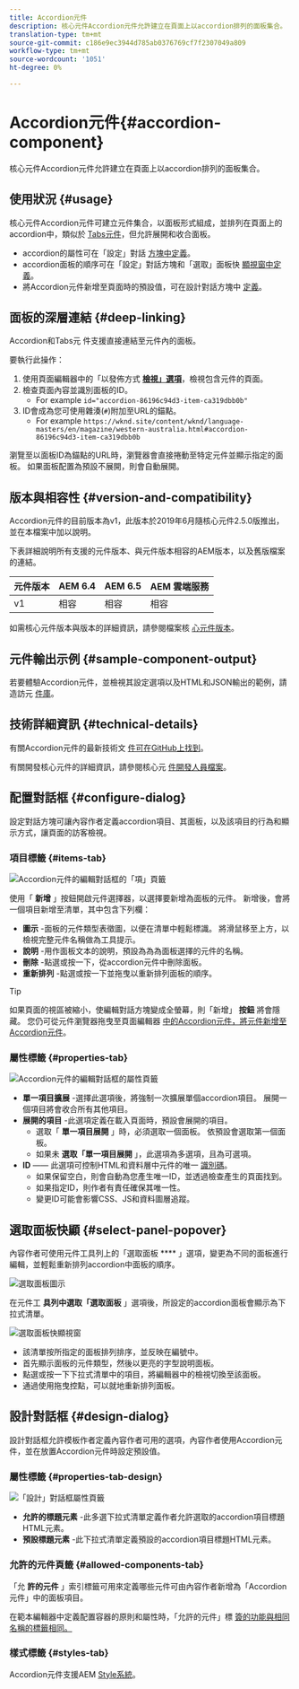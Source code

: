 ```yaml
---
title: Accordion元件
description: 核心元件Accordion元件允許建立在頁面上以accordion排列的面板集合。
translation-type: tm+mt
source-git-commit: c186e9ec3944d785ab0376769cf7f2307049a809
workflow-type: tm+mt
source-wordcount: '1051'
ht-degree: 0%

---
```



# Accordion元件{#accordion-component}

核心元件Accordion元件允許建立在頁面上以accordion排列的面板集合。

## 使用狀況 {#usage}

核心元件Accordion元件可建立元件集合，以面板形式組成，並排列在頁面上的accordion中，類似於 [Tabs元件](tabs.md)，但允許展開和收合面板。

* accordion的屬性可在「設定」對話 [方塊中定義](#configure-dialog)。
* accordion面板的順序可在「設定」對話方塊和「選取」面板快 [顯視窗中定義](#select-panel-popover)。
* 將Accordion元件新增至頁面時的預設值，可在設計對話方塊中 [定義](#design-dialog)。

## 面板的深層連結 {#deep-linking}

Accordion和Tabs元 [](tabs.md) 件支援直接連結至元件內的面板。

要執行此操作：

1. 使用頁面編輯器中的「以發佈方式 **[檢視」選項](https://docs.adobe.com/content/help/en/experience-manager-65/authoring/authoring/editing-content.html#view-as-published)**，檢視包含元件的頁面。
1. 檢查頁面內容並識別面板的ID。
   * For example `id="accordion-86196c94d3-item-ca319dbb0b"`
1. ID會成為您可使用雜湊(`#`)附加至URL的錨點。
   * For example `https://wknd.site/content/wknd/language-masters/en/magazine/western-australia.html#accordion-86196c94d3-item-ca319dbb0b`

瀏覽至以面板ID為錨點的URL時，瀏覽器會直接捲動至特定元件並顯示指定的面板。 如果面板配置為預設不展開，則會自動展開。

## 版本與相容性 {#version-and-compatibility}

Accordion元件的目前版本為v1，此版本於2019年6月隨核心元件2.5.0版推出，並在本檔案中加以說明。

下表詳細說明所有支援的元件版本、與元件版本相容的AEM版本，以及舊版檔案的連結。

| 元件版本 | AEM 6.4 | AEM 6.5 | AEM 雲端服務 |
|--- |--- |---|---|
| v1 | 相容 | 相容 | 相容 |

如需核心元件版本與版本的詳細資訊，請參閱檔案核 [心元件版本](/help/versions.md)。

## 元件輸出示例 {#sample-component-output}

若要體驗Accordion元件，並檢視其設定選項以及HTML和JSON輸出的範例，請造訪元 [件庫](https://adobe.com/go/aem_cmp_library_accordion)。

## 技術詳細資訊 {#technical-details}

有關Accordion元件的最新技術文 [件可在GitHub上找到](https://adobe.com/go/aem_cmp_tech_accordion_v1)。

有關開發核心元件的詳細資訊，請參閱核心元 [件開發人員檔案](/help/developing/overview.md)。

## 配置對話框 {#configure-dialog}

設定對話方塊可讓內容作者定義accordion項目、其面板，以及該項目的行為和顯示方式，讓頁面的訪客檢視。

### 項目標籤 {#items-tab}

![Accordion元件的編輯對話框的「項」頁籤](/help/assets/accordion-edit-items.png)

使用「 **新增** 」按鈕開啟元件選擇器，以選擇要新增為面板的元件。 新增後，會將一個項目新增至清單，其中包含下列欄：

* **圖示** -面板的元件類型表徵圖，以便在清單中輕鬆標識。 將滑鼠移至上方，以檢視完整元件名稱做為工具提示。
* **說明** -用作面板文本的說明，預設為為為面板選擇的元件的名稱。
* **刪除** -點選或按一下，從accordion元件中刪除面板。
* **重新排列** -點選或按一下並拖曳以重新排列面板的順序。

>[!TIP]
>
>如果頁面的視區被縮小，使編輯對話方塊變成全螢幕，則「新增」 **按鈕** 將會隱藏。 您仍可從元件瀏覽器拖曳至頁面編輯器 [中的Accordion元件，將元件新增至Accordion元件](https://helpx.adobe.com/experience-manager/6-5/sites/authoring/using/editing-content.html#InsertingaComponent)。

### 屬性標籤 {#properties-tab}

![Accordion元件的編輯對話框的屬性頁籤](/help/assets/accordion-edit-properties.png)

* **單一項目擴展** -選擇此選項後，將強制一次擴展單個accordion項目。 展開一個項目將會收合所有其他項目。
* **展開的項目** -此選項定義在載入頁面時，預設會展開的項目。
   * 選取「 **單一項目展開** 」時，必須選取一個面板。 依預設會選取第一個面板。
   * 如果未 **選取「單一項目展開** 」，此選項為多選項，且為可選項。
* **ID** —— 此選項可控制HTML和資料層中元件的唯一 [識別碼](/help/developing/data-layer/overview.md)。
   * 如果保留空白，則會自動為您產生唯一ID，並透過檢查產生的頁面找到。
   * 如果指定ID，則作者有責任確保其唯一性。
   * 變更ID可能會影響CSS、JS和資料圖層追蹤。

## 選取面板快顯 {#select-panel-popover}

內容作者可使用元件工具列上的「選取面板 **** 」選項，變更為不同的面板進行編輯，並輕鬆重新排列accordion中面板的順序。

![選取面板圖示](/help/assets/select-panel-icon.png)

在元件工 **具列中選取「選取面板** 」選項後，所設定的accordion面板會顯示為下拉式清單。

![選取面板快顯視窗](/help/assets/select-panel-popover.png)

* 該清單按所指定的面板排列排序，並反映在編號中。
* 首先顯示面板的元件類型，然後以更亮的字型說明面板。
* 點選或按一下下拉式清單中的項目，將編輯器中的檢視切換至該面板。
* 通過使用拖曳控點，可以就地重新排列面板。

## 設計對話框 {#design-dialog}

設計對話框允許模板作者定義內容作者可用的選項，內容作者使用Accordion元件，並在放置Accordion元件時設定預設值。

### 屬性標籤 {#properties-tab-design}

![「設計」對話框屬性頁籤](/help/assets/accordion-design-properties.png)

* **允許的標題元素** -此多選下拉式清單定義作者允許選取的accordion項目標題HTML元素。
* **預設標題元素** -此下拉式清單定義預設的accordion項目標題HTML元素。

### 允許的元件頁籤 {#allowed-components-tab}

「允 **許的元件** 」索引標籤可用來定義哪些元件可由內容作者新增為「Accordion元件」中的面板項目。

在範本編輯器中定義配置容器的原則和屬性時，「允許的元件」標 [簽的功能與相同名稱的標籤相同。](https://docs.adobe.com/content/help/en/experience-manager-65/authoring/siteandpage/templates.html)

### 樣式標籤 {#styles-tab}

Accordion元件支援AEM [Style系統](/help/get-started/authoring.md#component-styling)。
